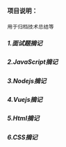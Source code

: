 #### 项目说明：
	用于归档技术总结等

##### 1.面试题摘记


##### 2.JavaScript摘记

##### 3.Nodejs摘记

##### 4.Vuejs摘记

##### 5.Html摘记

##### 6.CSS摘记
